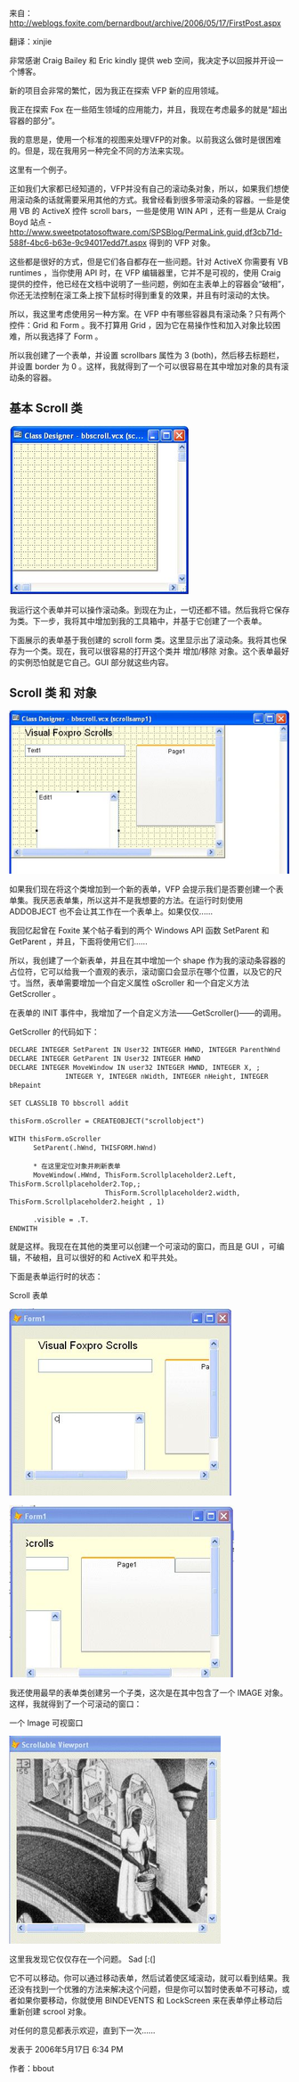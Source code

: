 来自：http://weblogs.foxite.com/bernardbout/archive/2006/05/17/FirstPost.aspx

翻译：xinjie

非常感谢 Craig Bailey 和 Eric kindly 提供 web 空间，我决定予以回报并开设一个博客。

新的项目会非常的繁忙，因为我正在探索 VFP 新的应用领域。

我正在探索 Fox 在一些陌生领域的应用能力，并且，我现在考虑最多的就是“超出容器的部分”。

我的意思是，使用一个标准的视图来处理VFP的对象。以前我这么做时是很困难的。但是，现在我用另一种完全不同的方法来实现。

这里有一个例子。

正如我们大家都已经知道的，VFP并没有自己的滚动条对象，所以，如果我们想使用滚动条的话就需要采用其他的方式。我曾经看到很多带滚动条的容器。一些是使用 VB 的 ActiveX 控件 scroll bars，一些是使用 WIN API ，还有一些是从 Craig Boyd 站点  - http://www.sweetpotatosoftware.com/SPSBlog/PermaLink,guid,df3cb71d-588f-4bc6-b63e-9c94017edd7f.aspx 得到的 VFP 对象。

这些都是很好的方式，但是它们各自都存在一些问题。针对 ActiveX 你需要有 VB runtimes ，当你使用 API 时，在 VFP 编辑器里，它并不是可视的，使用 Craig 提供的控件，他已经在文档中说明了一些问题，例如在主表单上的容器会“破相”，你还无法控制在滚工条上按下鼠标时得到重复的效果，并且有时滚动的太快。

所以，我这里考虑使用另一种方案。在 VFP 中有哪些容器具有滚动条？只有两个控件：Grid 和 Form 。我不打算用 Grid ，因为它在易操作性和加入对象比较困难，所以我选择了 Form 。

所以我创建了一个表单，并设置 scrollbars 属性为 3 (both)，然后移去标题栏，并设置 border 为 0 。这样，我就得到了一个可以很容易在其中增加对象的具有滚动条的容器。

## 基本 Scroll 类
![](form9.png)

我运行这个表单并可以操作滚动条。到现在为止，一切还都不错。然后我将它保存为类。下一步，我将其中增加到我的工具箱中，并基于它创建了一个表单。

下面展示的表单基于我创建的 scroll form 类。这里显示出了滚动条。我将其也保存为一个类。现在，我可以很容易的打开这个类并 增加/移除 对象。这个表单最好的实例恐怕就是它自己。GUI 部分就这些内容。

## Scroll 类 和 对象

![](form10.png)

如果我们现在将这个类增加到一个新的表单，VFP 会提示我们是否要创建一个表单集。我厌恶表单集，所以这并不是我想要的方法。在运行时刻使用 ADDOBJECT 也不会让其工作在一个表单上。如果仅仅......

我回忆起曾在 Foxite 某个帖子看到的两个 Windows API 函数 SetParent 和 GetParent ，并且，下面将使用它们......

所以，我创建了一个新表单，并且在其中增加一个 shape 作为我的滚动条容器的占位符，它可以给我一个直观的表示，滚动窗口会显示在哪个位置，以及它的尺寸。当然，表单需要增加一个自定义属性 oScroller 和一个自定义方法  GetScroller 。

在表单的 INIT 事件中，我增加了一个自定义方法——GetScroller()——的调用。

GetScroller 的代码如下：
```foxpro
DECLARE INTEGER SetParent IN User32 INTEGER HWND, INTEGER ParenthWnd
DECLARE INTEGER GetParent IN User32 INTEGER HWND
DECLARE INTEGER MoveWindow IN user32 INTEGER HWND, INTEGER X, ;
              INTEGER Y, INTEGER nWidth, INTEGER nHeight, INTEGER bRepaint

SET CLASSLIB TO bbscroll addit

thisForm.oScroller = CREATEOBJECT("scrollobject")

WITH thisForm.oScroller
      SetParent(.hWnd, THISFORM.hWnd)

      * 在这里定位对象并刷新表单  
      MoveWindow(.HWnd, ThisForm.Scrollplaceholder2.Left, ThisForm.Scrollplaceholder2.Top,;
                        ThisForm.Scrollplaceholder2.width, ThisForm.Scrollplaceholder2.height , 1)

      .visible = .T.
ENDWITH
```
就是这样。我现在在其他的类里可以创建一个可滚动的窗口，而且是 GUI ，可编辑，不破相，且可以很好的和 ActiveX 和平共处。

下面是表单运行时的状态：

Scroll 表单

![](form11.png)

![](form12.png)

我还使用最早的表单类创建另一个子类，这次是在其中包含了一个 IMAGE 对象。这样，我就得到了一个可滚动的窗口：

一个 Image 可视窗口

![](form13.png)

这里我发现它仅仅存在一个问题。 Sad [:(]

它不可以移动。你可以通过移动表单，然后试着使区域滚动，就可以看到结果。我还没有找到一个优雅的方法来解决这个问题，但是你可以暂时使表单不可移动，或者如果你要移动，你就使用 BINDEVENTS 和 LockScreen 来在表单停止移动后重新创建 scrool 对象。

对任何的意见都表示欢迎，直到下一次......

发表于 2006年5月17日 6:34 PM

作者：bbout
